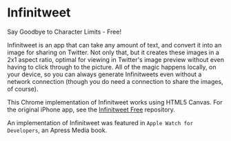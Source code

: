 # Infinitweet
Say Goodbye to Character Limits - Free!

Infinitweet is an app that can take any amount of text, and convert it into an image for sharing on Twitter. Not only that, but it creates these images in a 2x1 aspect ratio, optimal for viewing in Twitter's image preview without even having to click through to the picture. All of the magic happens locally, on your device, so you can always generate Infinitweets even without a network connection (though you do need a connection to share the images, of course). 

This Chrome implementation of Infinitweet works using HTML5 Canvas. For the original iPhone app, see the [Infinitweet Free](https://raw.githubusercontent.com/rubencodes/Infinitweet-Free/) repository.

An implementation of Infinitweet was featured in `Apple Watch for Developers`, an Apress Media book.
